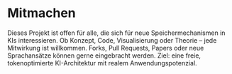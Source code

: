 # Mitmachen

Dieses Projekt ist offen für alle, die sich für neue Speichermechanismen in KIs interessieren. Ob Konzept, Code, Visualisierung oder Theorie – jede Mitwirkung ist willkommen. Forks, Pull Requests, Papers oder neue Sprachansätze können gerne eingebracht werden. Ziel: eine freie, tokenoptimierte KI-Architektur mit realem Anwendungspotenzial.